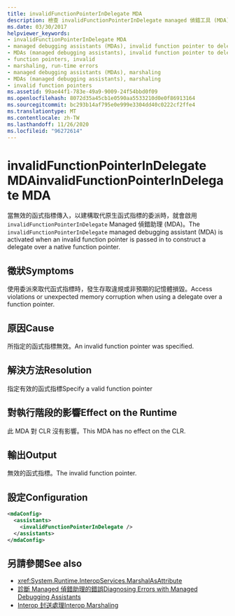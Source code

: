 ```yaml
---
title: invalidFunctionPointerInDelegate MDA
description: 檢查 invalidFunctionPointerInDelegate managed 偵錯工具 (MDA) ，如果傳入不正確函式指標以建立委派，則會叫用此功能。
ms.date: 03/30/2017
helpviewer_keywords:
- invalidFunctionPointerInDelegate MDA
- managed debugging assistants (MDAs), invalid function pointer to delegates
- MDAs (managed debugging assistants), invalid function pointer to delegates
- function pointers, invalid
- marshaling, run-time errors
- managed debugging assistants (MDAs), marshaling
- MDAs (managed debugging assistants), marshaling
- invalid function pointers
ms.assetid: 99ae44f1-783e-49a9-9009-24f54bbd0f09
ms.openlocfilehash: 8072d35a45cb1e0590aa5533210d0e0f86913164
ms.sourcegitcommit: bc293b14af795e0e999e3304dd40c0222cf2ffe4
ms.translationtype: MT
ms.contentlocale: zh-TW
ms.lasthandoff: 11/26/2020
ms.locfileid: "96272614"
---
```

# <a name="invalidfunctionpointerindelegate-mda"></a><span data-ttu-id="39a94-103">invalidFunctionPointerInDelegate MDA</span><span class="sxs-lookup"><span data-stu-id="39a94-103">invalidFunctionPointerInDelegate MDA</span></span>

<span data-ttu-id="39a94-104">當無效的函式指標傳入，以建構取代原生函式指標的委派時，就會啟用 `invalidFunctionPointerInDelegate` Managed 偵錯助理 (MDA)。</span><span class="sxs-lookup"><span data-stu-id="39a94-104">The `invalidFunctionPointerInDelegate` managed debugging assistant (MDA) is activated when an invalid function pointer is passed in to construct a delegate over a native function pointer.</span></span>  
  
## <a name="symptoms"></a><span data-ttu-id="39a94-105">徵狀</span><span class="sxs-lookup"><span data-stu-id="39a94-105">Symptoms</span></span>  

 <span data-ttu-id="39a94-106">使用委派來取代函式指標時，發生存取違規或非預期的記憶體損毀。</span><span class="sxs-lookup"><span data-stu-id="39a94-106">Access violations or unexpected memory corruption when using a delegate over a function pointer.</span></span>  
  
## <a name="cause"></a><span data-ttu-id="39a94-107">原因</span><span class="sxs-lookup"><span data-stu-id="39a94-107">Cause</span></span>  

 <span data-ttu-id="39a94-108">所指定的函式指標無效。</span><span class="sxs-lookup"><span data-stu-id="39a94-108">An invalid function pointer was specified.</span></span>  
  
## <a name="resolution"></a><span data-ttu-id="39a94-109">解決方法</span><span class="sxs-lookup"><span data-stu-id="39a94-109">Resolution</span></span>  

 <span data-ttu-id="39a94-110">指定有效的函式指標</span><span class="sxs-lookup"><span data-stu-id="39a94-110">Specify a valid function pointer</span></span>  
  
## <a name="effect-on-the-runtime"></a><span data-ttu-id="39a94-111">對執行階段的影響</span><span class="sxs-lookup"><span data-stu-id="39a94-111">Effect on the Runtime</span></span>  

 <span data-ttu-id="39a94-112">此 MDA 對 CLR 沒有影響。</span><span class="sxs-lookup"><span data-stu-id="39a94-112">This MDA has no effect on the CLR.</span></span>  
  
## <a name="output"></a><span data-ttu-id="39a94-113">輸出</span><span class="sxs-lookup"><span data-stu-id="39a94-113">Output</span></span>  

 <span data-ttu-id="39a94-114">無效的函式指標。</span><span class="sxs-lookup"><span data-stu-id="39a94-114">The invalid function pointer.</span></span>  
  
## <a name="configuration"></a><span data-ttu-id="39a94-115">設定</span><span class="sxs-lookup"><span data-stu-id="39a94-115">Configuration</span></span>  
  
```xml  
<mdaConfig>  
  <assistants>  
    <invalidFunctionPointerInDelegate />  
  </assistants>  
</mdaConfig>  
```  
  
## <a name="see-also"></a><span data-ttu-id="39a94-116">另請參閱</span><span class="sxs-lookup"><span data-stu-id="39a94-116">See also</span></span>

- <xref:System.Runtime.InteropServices.MarshalAsAttribute>
- [<span data-ttu-id="39a94-117">診斷 Managed 偵錯助理的錯誤</span><span class="sxs-lookup"><span data-stu-id="39a94-117">Diagnosing Errors with Managed Debugging Assistants</span></span>](diagnosing-errors-with-managed-debugging-assistants.md)
- [<span data-ttu-id="39a94-118">Interop 封送處理</span><span class="sxs-lookup"><span data-stu-id="39a94-118">Interop Marshaling</span></span>](../interop/interop-marshaling.md)
